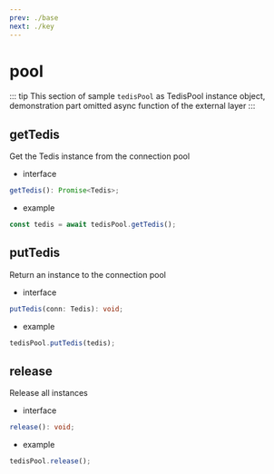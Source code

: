 ```yaml
---
prev: ./base
next: ./key
---
```


# pool

::: tip
This section of sample `tedisPool` as TedisPool instance object, demonstration part omitted async function of the external layer
:::

## getTedis

Get the Tedis instance from the connection pool

- interface

```ts
getTedis(): Promise<Tedis>;
```

- example

```ts
const tedis = await tedisPool.getTedis();
```

## putTedis

Return an instance to the connection pool

- interface

```ts
putTedis(conn: Tedis): void;
```

- example

```ts
tedisPool.putTedis(tedis);
```

## release

Release all instances

- interface

```ts
release(): void;
```

- example

```ts
tedisPool.release();
```
